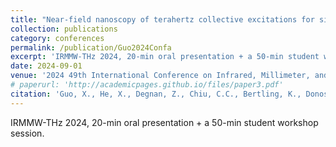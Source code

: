 ```yaml
---
title: "Near-field nanoscopy of terahertz collective excitations for silicon-based quantum technologies"
collection: publications
category: conferences
permalink: /publication/Guo2024Confa
excerpt: 'IRMMW-THz 2024, 20-min oral presentation + a 50-min student workshop session.'
date: 2024-09-01
venue: '2024 49th International Conference on Infrared, Millimeter, and Terahertz Waves'
# paperurl: 'http://academicpages.github.io/files/paper3.pdf'
citation: 'Guo, X., He, X., Degnan, Z., Chiu, C.C., Bertling, K., Donose, B.C., Fedorov, A., Jacobson, P. and Rakić, A.D., 2024, September. Near-field nanoscopy of terahertz collective excitations for silicon-based quantum technologies. In 2024 49th International Conference on Infrared, Millimeter, and Terahertz Waves (IRMMW-THz) (pp. 1-2). IEEE. doi: 10.1109/IRMMW-THz60956.2024.10697801.'
---
```


IRMMW-THz 2024, 20-min oral presentation + a 50-min student workshop session. 
